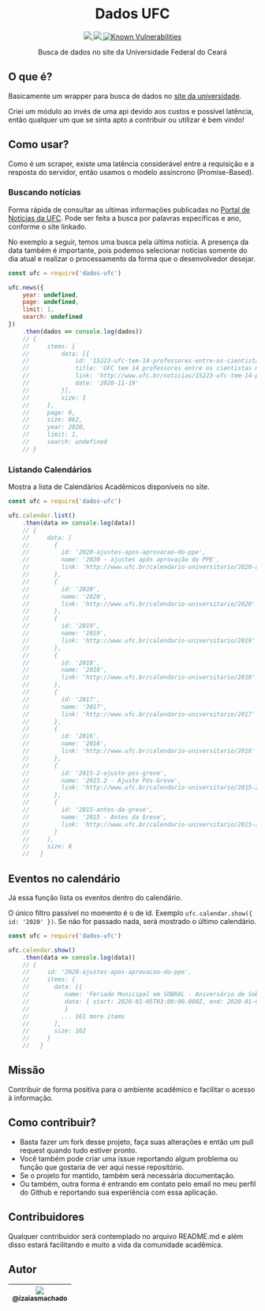 <h1 align="center">Dados UFC</h1>

<p align="center">
  <a href="https://npm-stat.com/charts.html?package=dados-ufc">
    <img src="https://img.shields.io/npm/dm/dados-ufc.svg">
  </a>
  <a href="https://www.npmjs.com/package/dados-ufc">
    <img src="https://badge.fury.io/js/dados-ufc.svg">
  </a>
  <a href="https://snyk.io/test/github/izaiasmachado/dados-ufc">
    <img src="https://snyk.io/test/github/izaiasmachado/dados-ufc/badge.svg" alt="Known Vulnerabilities" data-canonical-src="https://snyk.io/test/github/izaiasmachado/dados-ufc" style="max-width:100%;">
  </a>
</p>

<p align="center">
  Busca de dados no site da Universidade Federal do Ceará
</p>

## O que é?
Basicamente um wrapper para busca de dados no [site da universidade](http://ufc.br).

Criei um módulo ao invés de uma api devido aos custos e possível latência, então qualquer um que se sinta apto a contribuir ou utilizar é bem vindo!

## Como usar?
Como é um scraper, existe uma latência considerável entre a requisição e a resposta do servidor, então usamos o modelo assíncrono (Promise-Based).

### Buscando notícias
Forma rápida de consultar as ultimas informações publicadas no [Portal de Notícias da UFC](http://www.ufc.br/noticias). Pode ser feita a busca por palavras específicas e ano, conforme o site linkado.

No exemplo a seguir, temos uma busca pela última notícia. A presença da data também é importante, pois podemos selecionar notícias somente do dia atual e realizar o processamento da forma que o desenvolvedor desejar.
```js
const ufc = require('dados-ufc')

ufc.news({ 
    year: undefined, 
    page: undefined, 
    limit: 1, 
    search: undefined 
})
    .then(dados => console.log(dados))
    // {
    //     items: {
    //         data: [{
    //             id: '15223-ufc-tem-14-professores-entre-os-cientistas-mais-influentes-do-mundo-mostra-estudo-publicado-em-revista-internacional',
    //             title: 'UFC tem 14 professores entre os cientistas mais influentes do mundo, mostra estudo publicado em revista internacional',
    //             link: 'http://www.ufc.br/noticias/15223-ufc-tem-14-professores-entre-os-cientistas-mais-influentes-do-mundo-mostra-estudo-publicado-em-revista-internacional',
    //             date: '2020-11-19'
    //         }],
    //         size: 1
    //     },
    //     page: 0,
    //     size: 862,
    //     year: 2020,
    //     limit: 1,
    //     search: undefined
    // }
```

### Listando Calendários
Mostra a lista de Calendários Acadêmicos disponíveis no site.
```js
const ufc = require('dados-ufc')

ufc.calendar.list()
    .then(data => console.log(data))
    // {
    //     data: [
    //       {
    //         id: '2020-ajustes-apos-aprovacao-do-ppe',
    //         name: '2020 - ajustes após aprovação do PPE',
    //         link: 'http://www.ufc.br/calendario-universitario/2020-ajustes-apos-aprovacao-do-ppe'
    //       },
    //       {
    //         id: '2020',
    //         name: '2020',
    //         link: 'http://www.ufc.br/calendario-universitario/2020'
    //       },
    //       {
    //         id: '2019',
    //         name: '2019',
    //         link: 'http://www.ufc.br/calendario-universitario/2019'
    //       },
    //       {
    //         id: '2018',
    //         name: '2018',
    //         link: 'http://www.ufc.br/calendario-universitario/2018'
    //       },
    //       {
    //         id: '2017',
    //         name: '2017',
    //         link: 'http://www.ufc.br/calendario-universitario/2017'
    //       },
    //       {
    //         id: '2016',
    //         name: '2016',
    //         link: 'http://www.ufc.br/calendario-universitario/2016'
    //       },
    //       {
    //         id: '2015-2-ajuste-pos-greve',
    //         name: '2015.2 - Ajuste Pós-Greve',
    //         link: 'http://www.ufc.br/calendario-universitario/2015-2-ajuste-pos-greve'
    //       },
    //       {
    //         id: '2015-antes-da-greve',
    //         name: '2015 - Antes da Greve',
    //         link: 'http://www.ufc.br/calendario-universitario/2015-antes-da-greve'
    //       }
    //     ],
    //     size: 8
    //   }
```


## Eventos no calendário
Já essa função lista os eventos dentro do calendário.

O único filtro passível no momento é o de id. Exemplo `ufc.calendar.show({ id: '2020' })`. Se não for passado nada, será mostrado o último calendário.
```js
const ufc = require('dados-ufc')

ufc.calendar.show()
    .then(data => console.log(data))
    // {
    //     id: '2020-ajustes-apos-aprovacao-do-ppe',
    //     items: {
    //       data: [{
    //          name: 'Feriado Municipal em SOBRAL - Aniversário de Sobral',
    //          date: { start: 2020-01-05T03:00:00.000Z, end: 2020-01-06T02:59:59.999Z }
    //          }
    //         ... 161 more items
    //       ],
    //       size: 162
    //     }
    //   }
```

## Missão
Contribuir de forma positiva para o ambiente acadêmico e facilitar o acesso à informação.

## Como contribuir?
 - Basta fazer um fork desse projeto, faça suas alterações e então um pull request quando tudo estiver pronto.
 - Você também pode criar uma issue reportando algum problema ou função que gostaria de ver aqui nesse repositório.
 - Se o projeto for mantido, também será necessária documentação.
 - Ou também, outra forma é entrando em contato pelo email no meu perfil do Github e reportando sua experiência com essa aplicação.

## Contribuidores
Qualquer contribuidor será contemplado no arquivo README.md e além disso estará facilitando e muito a vida da comunidade acadêmica.

## Autor

| [<img src="https://avatars1.githubusercontent.com/u/47287096?s=115&u=90cfa870096b9740b7396f9bbe4c34f1a7007055&v=4"><br><sub>@izaiasmachado</sub>](https://github.com/izaiasmachado) |
| :---: |
